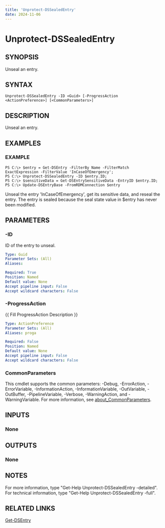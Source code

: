 ```yaml
---
title: 'Unprotect-DSSealedEntry'
date: 2024-11-06
---
```



# Unprotect-DSSealedEntry

## SYNOPSIS
Unseal an entry.

## SYNTAX

```
Unprotect-DSSealedEntry -ID <Guid> [-ProgressAction <ActionPreference>] [<CommonParameters>]
```

## DESCRIPTION
Unseal an entry.

## EXAMPLES

### EXAMPLE
```
PS C:\> $entry = Get-DSEntry -FilterBy Name -FilterMatch ExactExpression -FilterValue 'InCaseOfEmergency';
PS C:\> Unprotect-DSSealedEntry -ID $entry.ID;
PS C:\> $sensitiveData = Get-DSEntrySensitiveData -EntryID $entry.ID;
PS C:\> Update-DSEntryBase -FromRDMConnection $entry
```

Unseal the entry 'InCaseOfEmergency', get its sensitive data, and reseal the entry.
The entry is sealed because the seal state value in $entry has never been modified.

## PARAMETERS

### -ID
ID of the entry to unseal.

```yaml
Type: Guid
Parameter Sets: (All)
Aliases:

Required: True
Position: Named
Default value: None
Accept pipeline input: False
Accept wildcard characters: False
```

### -ProgressAction
{{ Fill ProgressAction Description }}

```yaml
Type: ActionPreference
Parameter Sets: (All)
Aliases: proga

Required: False
Position: Named
Default value: None
Accept pipeline input: False
Accept wildcard characters: False
```

### CommonParameters
This cmdlet supports the common parameters: -Debug, -ErrorAction, -ErrorVariable, -InformationAction, -InformationVariable, -OutVariable, -OutBuffer, -PipelineVariable, -Verbose, -WarningAction, and -WarningVariable. For more information, see [about_CommonParameters](http://go.microsoft.com/fwlink/?LinkID=113216).

## INPUTS

### None
## OUTPUTS

### None
## NOTES
For more information, type "Get-Help Unprotect-DSSealedEntry -detailed".
For technical information, type "Get-Help Unprotect-DSSealedEntry -full".

## RELATED LINKS

[Get-DSEntry](http://127.0.0.1:1111/docs/Get-DSEntry/)

